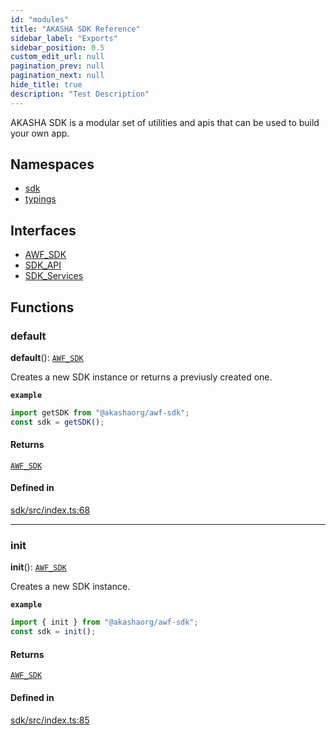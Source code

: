 ```yaml
---
id: "modules"
title: "AKASHA SDK Reference"
sidebar_label: "Exports"
sidebar_position: 0.5
custom_edit_url: null
pagination_prev: null
pagination_next: null
hide_title: true
description: "Test Description"
---
```


AKASHA SDK is a modular set of utilities and apis that can be used to build
your own app.

## Namespaces

- [sdk](namespaces/sdk.md)
- [typings](namespaces/typings.md)

## Interfaces

- [AWF_SDK](interfaces/AWF_SDK.md)
- [SDK_API](interfaces/SDK_API.md)
- [SDK_Services](interfaces/SDK_Services.md)

## Functions

### default

**default**(): [`AWF_SDK`](interfaces/AWF_SDK.md)

Creates a new SDK instance or returns a previusly created one.

**`example`**

```ts
import getSDK from "@akashaorg/awf-sdk";
const sdk = getSDK();
```

#### Returns

[`AWF_SDK`](interfaces/AWF_SDK.md)

#### Defined in

[sdk/src/index.ts:68](https://github.com/AKASHAorg/akasha-core/blob/d370b59a/sdk/src/index.ts#L68)

---

### init

**init**(): [`AWF_SDK`](interfaces/AWF_SDK.md)

Creates a new SDK instance.

**`example`**

```ts
import { init } from "@akashaorg/awf-sdk";
const sdk = init();
```

#### Returns

[`AWF_SDK`](interfaces/AWF_SDK.md)

#### Defined in

[sdk/src/index.ts:85](https://github.com/AKASHAorg/akasha-core/blob/d370b59a/sdk/src/index.ts#L85)
